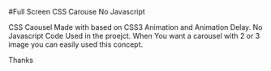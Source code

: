 #Full Screen CSS Carouse No Javascript 

CSS Caousel Made with based on CSS3 Animation and Animation Delay. No Javascript Code Used in the proejct. When You want a carousel with  2 or 3 image you can easily used this concept. 
 


Thanks
